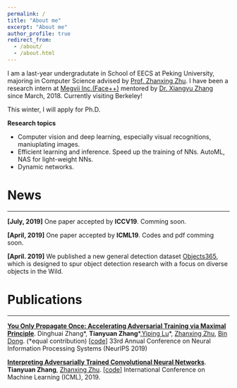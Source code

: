 ```yaml
---
permalink: /
title: "About me"
excerpt: "About me"
author_profile: true
redirect_from: 
  - /about/
  - /about.html
---
```


I am a last-year undergradutate in School of EECS at Peking University, majoring in Computer Science advised by [Prof. Zhanxing Zhu](https://sites.google.com/view/zhanxingzhu/). I have been a research intern at [Megvii Inc.(Face++)](https://megvii.com)    mentored by [Dr. Xiangyu Zhang](https://scholar.google.com/citations?user=yuB-cfoAAAAJ&hl=zh-CN) since March, 2018. Currently visiting Berkeley!

This winter, I will apply for Ph.D.

**Research topics**
* Computer vision and deep learning, especially visual recognitions, maniuplating images.
* Efficient learning and inference. Speed up the training of NNs.  AutoML, NAS for light-weight NNs.
* Dynamic networks.


# News
----
**[July, 2019]**  One paper accepted by **ICCV19**. Comming soon.

**[April, 2019]** One paper accepted by **ICML19**. Codes and pdf comming soon.

**[April. 2019]** We published a new general detection dataset [Objects365](http://www.objects365.org/overview.html), which is designed to spur object detection research with a focus on diverse objects in the Wild.

# Publications
----
**[You Only Propagate Once: Accelerating Adversarial Training via Maximal Principle](https://arxiv.org/abs/1905.00877)**. 
Dinghuai Zhang\*, **Tianyuan Zhang**\*,[Yiping Lu](https://web.stanford.edu/~yplu/)\*, [Zhanxing Zhu](https://sites.google.com/view/zhanxingzhu/home), [Bin Dong](http://bicmr.pku.edu.cn/~dongbin). (*equal contribution) [[code](https://github.com/a1600012888/YOPO-You-Only-Propagate-Once)] 33rd Annual Conference on Neural Information Processing Systems (NeurIPS 2019)

**[Interpreting Adversarially Trained Convolutional Neural Networks](https://arxiv.org/abs/1905.09797)**. **Tianyuan Zhang**, [Zhanxing Zhu](https://sites.google.com/view/zhanxingzhu/home). [[code](https://github.com/PKUAI26/AT-CNN)]
International Conference on Machine Learning (ICML), 2019.


